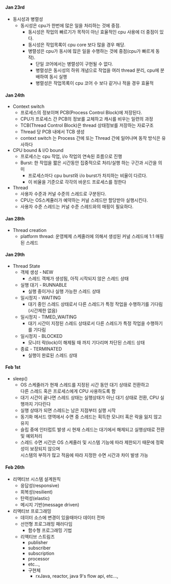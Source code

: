 #### Jan 23rd
- 동시성과 병렬성
  - 동시성은 cpu가 한번에 많은 일을 처리하는 것에 중점.
      - 동시성은 작업의 빠르기가 목적이 아닌 효율적인 cpu 사용에 더 중점이 있다.
      - 동시성은 작업목록이 cpu core 보다 많을 경우 해당.
    - 병렬성은 cpu가 동시에 많은 일을 수행하는 것에 중점(cpu가 빠르게 동작).
      - 단일 코어에서는 병렬성이 구현될 수 없다.
      - 병렬성은 동시성의 하위 개념으로 작업을 여러 thread 분리, cpu에 분배하여 동시 실행
      - 병렬성은 작업목록이 cpu 코어 수 보다 같거나 적을 경우 효율적 
#### Jan 24th
- Context switch
  - 프로세스의 정보이며 PCB(Process Control Block)에 저장된다.
  - CPU가 프로세스 간 PCB의 정보를 교체하고 캐시를 비우는 일련의 과정
  - TCB(Thread Control Block)은 thread 상태정보를 저장하는 자료구조
  - Thread 당 PCB 내에서 TCB 생성
  - context switch 는 Process 간에 또는 Thread 간에 일어나며 동작 방식은 유사하다
- CPU bound & I/O bound
  - 프로세스는 cpu 작업, i/o 작업의 연속된 흐름으로 진행
  - Burst: 한 작업을 짧은 시간동안 집중적으로 처리/실행 하는 구간과 시간을 의미
    - 프로세스마다 cpu burst와 i/o burst가 차지하는 비율이 다르다.
    - 이 비율을 기준으로 각각의 바운드 프로세스를 정한다
- Thread
  - 사용자 수준과 커널 수준의 스레드로 구분된다.
  - CPU는 OS스케쥴러가 예약하는 커널 스레드만 할당받아 실행시킨다.
  - 사용자 수준 스레드는 커널 수준 스레드와의 매핑이 필요하다.
#### Jan 28th
- Thread creation
  - platform thread: 운영체제 스케줄러에 의해서 생성된 커널 스레드에 1:1 매핑된 스레드
#### Jan 29th
- Thread State
  - 객체 생성 - NEW
    - 스레드 객체가 생성됨, 아직 시작되지 않은 스레드 상태
  - 실행 대기 - RUNNABLE
    - 실행 중이거나 실행 가능한 스레드 상태
  - 일시정지 - WAITING
    - 대기 중인 스레드 상태로서 다른 스레드가 특정 작업을 수행하기를 기다림(시간제한 없음)
  - 일시정지 - TIMED_WAITING
    - 대기 시간이 지정된 스레드 상태로서 다른 스레드가 특정 작업을 수행하기를 기다림
  - 일시정지 - BLOCKED
    - 모니터 락(lock)이 해제될 때 까지 기다리며 차단된 스레드 상태
  - 종료 - TERMINATED
    - 실행이 완료된 스레드 상태
#### Feb 1st
- sleep()
  - OS 스케줄러가 현재 스레드를 지정된 시간 동안 대기 상태로 전환하고   
    다른 스레드 혹은 프로세스에게 CPU 사용하도록 함  
  - 대기 시간이 끝나면 스레드 상태는 실행상태가 아닌 대기 상태로 전환, CPU 실행까지 기다린다  
  - 실행 상태가 되면 스레드는 남은 지점부터 실행 시작
  - 동기화 메서드 영역에서 수면 중 스레드는 획득한 모니터 혹은 락을 잃지 않고 유지
  - 슬립 중에 인터럽트 발생 시 현재 스레드는 대기에서 해제되고 실행상태로 전환 및 예외처리
  - 스레드 수면 시간은 OS 스케줄러 및 시스템 기능에 따라 제한되기 때문에 정확성이 보장되지 않으며  
    시스템의 부하가 많고 적음에 따라 지정한 수면 시간과 차이 발생 가능  

#### Feb 26th
- 리액티브 시스템 설계원칙
  - 응답성(responsive)
  - 회복성(resilient)
  - 탄력성(elastic)
  - 메시지 기반(message driven)  
- 리액티브 프로그래밍
  - 데이터 소스에 변경이 있을때마다 데이터 전파
  - 선언형 프로그래밍 패러다임
    - 함수형 프로그래밍 기법
  - 리액티브 스트림즈
    - publisher
    - subscriber
    - subscription
    - processor
    - etc...,
    - 구현체
      - rxJava, reactor, java 9's flow api, etc...,